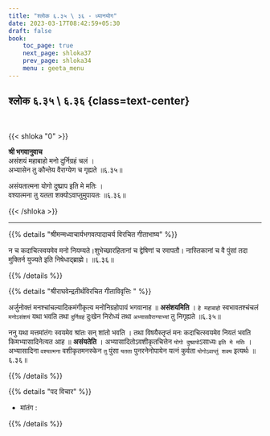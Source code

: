 ```yaml
---
title: "श्लोक ६.३५ \ ३६ - ध्यानयोग"
date: 2023-03-17T08:42:59+05:30
draft: false
book:
    toc_page: true
    next_page: shloka37
    prev_page: shloka34
    menu : geeta_menu
---
```



## श्लोक ६.३५ \ ६.३६ {class=text-center}

<br/>

{{< shloka  "0"  >}}

**श्री भगवानुवाच**  
असंशयं महाबाहो मनो दुर्निग्रहं चलं ।  
अभ्यासेन तु कौन्तेय वैराग्येण च गृह्यते ॥६.३५॥

असंयतात्मना योगो दुष्प्राप इति मे मतिः ।  
वश्यात्मना तु यतता शक्योऽवाप्तुमुपायतः ॥६.३६॥

{{< /shloka >}}

---

{{% details "श्रीमन्मध्वाचार्यभगवत्पादाचर्य विरचित  गीताभाष्य" %}}

न च कदाचित्स्वयमेव मनो नियम्यते।शुभेच्छारहितानां च  द्वेषिणां च रमापतौ। 
नास्तिकानां च वै पुंसां तदा मुक्तिर्न युज्यते इति निषेधाद्ब्राह्मे। ॥६.३६॥

{{% /details %}}


{{% details "श्रीराघवेन्द्रतीर्थविरचित गीताविवृत्तिः " %}}

अर्जुनोक्तं मनश्चांचल्यादिकमंगीकृत्य मनोनिग्रहोपायं भगवानाह
॥ **असंशयमिति** । `हे महाबाहो` स्वभावतश्चंचलं `मनोऽसंशयं` यथा 
भवति तथा `दुर्निग्रहं` दुःखेन निरोध्यं तथा `अभ्यासवैराग्याभ्यां` तु निगृह्यते ॥६.३५॥

ननु यथा मत्तमांतंगः स्वयमेव श्रांतः सन्‌ शांतो भवति । तथा विषयैस्तृप्तं
मनः कदाचित्स्वयमेव नियतं भवति किमभ्यासादिनेत्यत आह ॥ **असंयतेति** ।
अभ्यासादितोऽवशीकृतचित्तेन `योगो दुष्प्रापो`ऽसाध्यः `इति मे मतिः` ।
अभ्यासादिना `वश्यात्मना` वशीकृतमनस्केन `तु` पुंसा `यतता` पुनरनेनोपायेन
यत्नं कुर्वता `योगोऽवाप्तुं शक्य` इत्यर्थः ॥६.३६॥

{{% /details %}}


{{% details "पद विचार" %}}

- मांतंग : 

{{% /details %}}
